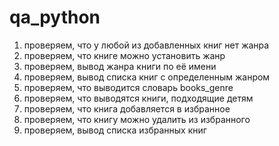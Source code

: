 # qa_python
1. проверяем, что у любой из добавленных книг нет жанра
2. проверяем, что книге можно установить жанр
3. проверяем, вывод жанра книги по её имени
4. проверяем, вывод списка книг с определенным жанром
5. проверяем, что выводится словарь books_genre
6. проверяем, что выводятся книги, подходящие детям
7. проверяем, что книга добавляется в избранное
8. проверяем, что книгу можно удалить из избранного
9. проверяем, вывод списка избранных книг
